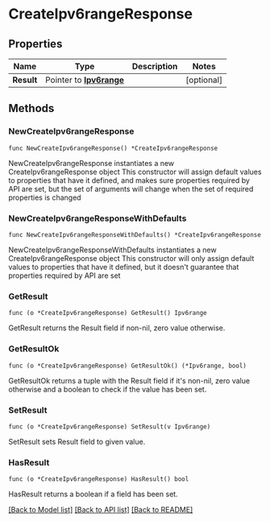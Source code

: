 # CreateIpv6rangeResponse

## Properties

Name | Type | Description | Notes
------------ | ------------- | ------------- | -------------
**Result** | Pointer to [**Ipv6range**](Ipv6range.md) |  | [optional] 

## Methods

### NewCreateIpv6rangeResponse

`func NewCreateIpv6rangeResponse() *CreateIpv6rangeResponse`

NewCreateIpv6rangeResponse instantiates a new CreateIpv6rangeResponse object
This constructor will assign default values to properties that have it defined,
and makes sure properties required by API are set, but the set of arguments
will change when the set of required properties is changed

### NewCreateIpv6rangeResponseWithDefaults

`func NewCreateIpv6rangeResponseWithDefaults() *CreateIpv6rangeResponse`

NewCreateIpv6rangeResponseWithDefaults instantiates a new CreateIpv6rangeResponse object
This constructor will only assign default values to properties that have it defined,
but it doesn't guarantee that properties required by API are set

### GetResult

`func (o *CreateIpv6rangeResponse) GetResult() Ipv6range`

GetResult returns the Result field if non-nil, zero value otherwise.

### GetResultOk

`func (o *CreateIpv6rangeResponse) GetResultOk() (*Ipv6range, bool)`

GetResultOk returns a tuple with the Result field if it's non-nil, zero value otherwise
and a boolean to check if the value has been set.

### SetResult

`func (o *CreateIpv6rangeResponse) SetResult(v Ipv6range)`

SetResult sets Result field to given value.

### HasResult

`func (o *CreateIpv6rangeResponse) HasResult() bool`

HasResult returns a boolean if a field has been set.


[[Back to Model list]](../README.md#documentation-for-models) [[Back to API list]](../README.md#documentation-for-api-endpoints) [[Back to README]](../README.md)


